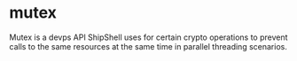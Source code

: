 # mutex
Mutex is a devps API ShipShell uses for certain crypto operations to prevent calls to the same resources at the same time in parallel threading scenarios.

